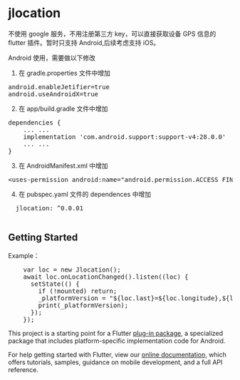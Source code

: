 # jlocation

不使用 google 服务，不用注册第三方 key，可以直接获取设备 GPS 信息的 flutter 插件。暂时只支持 Android,后续考虑支持 iOS。

Android 使用，需要做以下修改
1. 在 gradle.properties 文件中增加
<pre>
android.enableJetifier=true
android.useAndroidX=true</pre>
2. 在 app/build.gradle 文件中增加
<pre>
dependencies {
    ... ...
    implementation 'com.android.support:support-v4:28.0.0'
    ... ...
}
</pre>
3. 在 AndroidManifest.xml 中增加
<pre>
&lt;uses-permission android:name="android.permission.ACCESS_FINE_LOCATION" /&gt;
</pre>
4. 在 pubspec.yaml 文件的 dependences 中增加
<pre>
  jlocation: ^0.0.01
 </pre>


## Getting Started
Example：
<pre>
    var loc = new Jlocation(); 
    await loc.onLocationChanged().listen((loc) {
      setState(() {
        if (!mounted) return;
        _platformVersion = "${loc.last}=${loc.longitude},${loc.latitude}";
        print(_platformVersion);
      });
    });
</pre>

This project is a starting point for a Flutter
[plug-in package](https://flutter.io/developing-packages/),
a specialized package that includes platform-specific implementation code for
Android.

For help getting started with Flutter, view our 
[online documentation](https://flutter.io/docs), which offers tutorials, 
samples, guidance on mobile development, and a full API reference.
